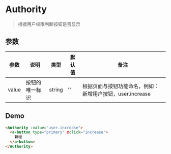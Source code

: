 # Authority

> 根据用户权限判断按钮是否显示

## 参数

| 参数 | 说明 | 类型 | 默认值 | 备注 |
| --- | --- | --- | --- | --- |
| value | 按钮的唯一标识 | string | '' | 根据页面与按钮功能命名，例如：新增用户按钮，user.increase |

## Demo

```html
<Authority :value="user.increase">
  <a-button type="primary" @click="increase">
    新增
  </a-button>
</Authority>
```
